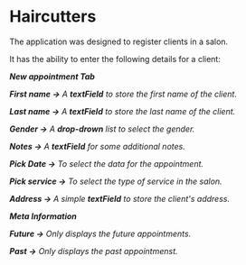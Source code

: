 # Haircutters

The application was designed to register clients in a salon.<br>

It has the ability to enter the following details for a client:<br>

<strong><em>New appointment<em> Tab</strong>
 
<strong>First name -></strong> A <strong><em>textField</em></strong> to store the first name of the client.<br>

<strong>Last name -></strong> A <strong><em>textField</em></strong> to store the last name of the client.<br>

<strong>Gender -></strong> A <strong><em>drop-drown</em></strong> list to select the gender.<br>

<strong>Notes -></strong> A <strong><em>textField</em></strong> for some additional notes.<br>

<strong>Pick Date -></strong> To select the data for the appointment.<br>

<strong>Pick service -></strong> To select the type of service in the salon.<br>

<strong>Address -></strong> A simple <strong><em>textField</em></strong> to store the client's address.<br>

<strong>Meta Information</strong><br>

<strong>Future -></strong> Only displays the future appointments.<br>

<strong>Past -></strong> Only displays the past appointmenst.<br>

